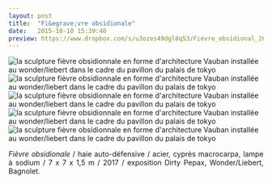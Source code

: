 ```yaml
---
layout: post
title:  "Fi&egrave;vre obsidionale"
date:   2015-10-10 15:39:40
preview: https://www.dropbox.com/s/u3ozes49dgl8q53/Fievre_obsidional_2017_preview.jpg?raw=1
---
```


<img src="https://www.dropbox.com/s/owgjugii4zjpsv2/Fievre_obsidionale_2017_vue%20basse.jpg?raw=1" alt="la sculpture fi&egrave;vre obsidionnale en forme d'architecture Vauban install&eacute;e au wonder/liebert dans le cadre du pavillon du palais de tokyo">

<img src="https://www.dropbox.com/s/j9ti65zijk6djfa/Fievre_obsidional_2017_vue_mi-hauteur.jpg?raw=1" alt="la sculpture fi&egrave;vre obsidionnale en forme d'architecture Vauban install&eacute;e au wonder/liebert dans le cadre du pavillon du palais de tokyo"> 

<img src="https://www.dropbox.com/s/c6bewfpfbuvcv5w/Fievre_obsidionale_2017_vue_aerienne.jpg?raw=1" alt="la sculpture fi&egrave;vre obsidionnale en forme d'architecture Vauban install&eacute;e au wonder/liebert dans le cadre du pavillon du palais de tokyo">

<img src="https://www.dropbox.com/s/nxyxqavafuxaxnq/Fievre_obsidionale_2017_nuit.jpg?raw=1" alt="la sculpture fi&egrave;vre obsidionnale en forme d'architecture Vauban install&eacute;e au wonder/liebert dans le cadre du pavillon du palais de tokyo">

<img src="https://www.dropbox.com/s/ln106ri1ofuq27x/Fievre_obsidionale_2017_vue%20haut%20_nuit.jpg?raw=1" alt="la sculpture fi&egrave;vre obsidionnale en forme d'architecture Vauban install&eacute;e au wonder/liebert dans le cadre du pavillon du palais de tokyo">

<p style="text-align:justify">
<span style="font-style: italic;">Fi&egrave;vre obsidionale</span> / haie auto-d&eacute;fensive / acier, cypr&egrave;s macrocarpa, lampe &agrave; sodium / 7 x 7 x 1,5 m / 2017 / exposition Dirty Pepax, Wonder/Liebert, Bagnolet.
</p>


